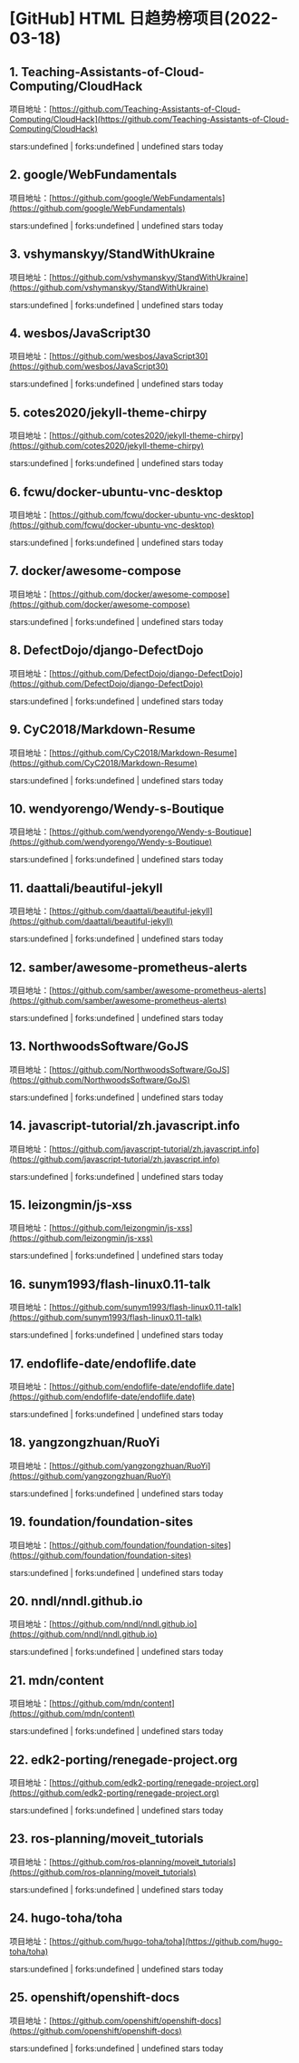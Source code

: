 # [GitHub] HTML 日趋势榜项目(2022-03-18)

## 1. Teaching-Assistants-of-Cloud-Computing/CloudHack 

项目地址：[https://github.com/Teaching-Assistants-of-Cloud-Computing/CloudHack](https://github.com/Teaching-Assistants-of-Cloud-Computing/CloudHack)

stars:undefined | forks:undefined | undefined stars today 



## 2. google/WebFundamentals 

项目地址：[https://github.com/google/WebFundamentals](https://github.com/google/WebFundamentals)

stars:undefined | forks:undefined | undefined stars today 



## 3. vshymanskyy/StandWithUkraine 

项目地址：[https://github.com/vshymanskyy/StandWithUkraine](https://github.com/vshymanskyy/StandWithUkraine)

stars:undefined | forks:undefined | undefined stars today 



## 4. wesbos/JavaScript30 

项目地址：[https://github.com/wesbos/JavaScript30](https://github.com/wesbos/JavaScript30)

stars:undefined | forks:undefined | undefined stars today 



## 5. cotes2020/jekyll-theme-chirpy 

项目地址：[https://github.com/cotes2020/jekyll-theme-chirpy](https://github.com/cotes2020/jekyll-theme-chirpy)

stars:undefined | forks:undefined | undefined stars today 



## 6. fcwu/docker-ubuntu-vnc-desktop 

项目地址：[https://github.com/fcwu/docker-ubuntu-vnc-desktop](https://github.com/fcwu/docker-ubuntu-vnc-desktop)

stars:undefined | forks:undefined | undefined stars today 



## 7. docker/awesome-compose 

项目地址：[https://github.com/docker/awesome-compose](https://github.com/docker/awesome-compose)

stars:undefined | forks:undefined | undefined stars today 



## 8. DefectDojo/django-DefectDojo 

项目地址：[https://github.com/DefectDojo/django-DefectDojo](https://github.com/DefectDojo/django-DefectDojo)

stars:undefined | forks:undefined | undefined stars today 



## 9. CyC2018/Markdown-Resume 

项目地址：[https://github.com/CyC2018/Markdown-Resume](https://github.com/CyC2018/Markdown-Resume)

stars:undefined | forks:undefined | undefined stars today 



## 10. wendyorengo/Wendy-s-Boutique 

项目地址：[https://github.com/wendyorengo/Wendy-s-Boutique](https://github.com/wendyorengo/Wendy-s-Boutique)

stars:undefined | forks:undefined | undefined stars today 



## 11. daattali/beautiful-jekyll 

项目地址：[https://github.com/daattali/beautiful-jekyll](https://github.com/daattali/beautiful-jekyll)

stars:undefined | forks:undefined | undefined stars today 



## 12. samber/awesome-prometheus-alerts 

项目地址：[https://github.com/samber/awesome-prometheus-alerts](https://github.com/samber/awesome-prometheus-alerts)

stars:undefined | forks:undefined | undefined stars today 



## 13. NorthwoodsSoftware/GoJS 

项目地址：[https://github.com/NorthwoodsSoftware/GoJS](https://github.com/NorthwoodsSoftware/GoJS)

stars:undefined | forks:undefined | undefined stars today 



## 14. javascript-tutorial/zh.javascript.info 

项目地址：[https://github.com/javascript-tutorial/zh.javascript.info](https://github.com/javascript-tutorial/zh.javascript.info)

stars:undefined | forks:undefined | undefined stars today 



## 15. leizongmin/js-xss 

项目地址：[https://github.com/leizongmin/js-xss](https://github.com/leizongmin/js-xss)

stars:undefined | forks:undefined | undefined stars today 



## 16. sunym1993/flash-linux0.11-talk 

项目地址：[https://github.com/sunym1993/flash-linux0.11-talk](https://github.com/sunym1993/flash-linux0.11-talk)

stars:undefined | forks:undefined | undefined stars today 



## 17. endoflife-date/endoflife.date 

项目地址：[https://github.com/endoflife-date/endoflife.date](https://github.com/endoflife-date/endoflife.date)

stars:undefined | forks:undefined | undefined stars today 



## 18. yangzongzhuan/RuoYi 

项目地址：[https://github.com/yangzongzhuan/RuoYi](https://github.com/yangzongzhuan/RuoYi)

stars:undefined | forks:undefined | undefined stars today 



## 19. foundation/foundation-sites 

项目地址：[https://github.com/foundation/foundation-sites](https://github.com/foundation/foundation-sites)

stars:undefined | forks:undefined | undefined stars today 



## 20. nndl/nndl.github.io 

项目地址：[https://github.com/nndl/nndl.github.io](https://github.com/nndl/nndl.github.io)

stars:undefined | forks:undefined | undefined stars today 



## 21. mdn/content 

项目地址：[https://github.com/mdn/content](https://github.com/mdn/content)

stars:undefined | forks:undefined | undefined stars today 



## 22. edk2-porting/renegade-project.org 

项目地址：[https://github.com/edk2-porting/renegade-project.org](https://github.com/edk2-porting/renegade-project.org)

stars:undefined | forks:undefined | undefined stars today 



## 23. ros-planning/moveit_tutorials 

项目地址：[https://github.com/ros-planning/moveit_tutorials](https://github.com/ros-planning/moveit_tutorials)

stars:undefined | forks:undefined | undefined stars today 



## 24. hugo-toha/toha 

项目地址：[https://github.com/hugo-toha/toha](https://github.com/hugo-toha/toha)

stars:undefined | forks:undefined | undefined stars today 



## 25. openshift/openshift-docs 

项目地址：[https://github.com/openshift/openshift-docs](https://github.com/openshift/openshift-docs)

stars:undefined | forks:undefined | undefined stars today 



